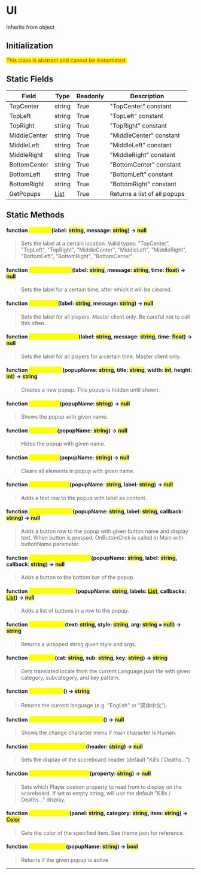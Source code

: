 # UI
Inherits from object
## Initialization
<mark style="color:red;">This class is abstract and cannot be instantiated.</mark>
## Static Fields
|Field|Type|Readonly|Description|
|---|---|---|---|
|TopCenter|string|True|"TopCenter" constant|
|TopLeft|string|True|"TopLeft" constant|
|TopRight|string|True|"TopRight" constant|
|MiddleCenter|string|True|"MiddleCenter" constant|
|MiddleLeft|string|True|"MiddleLeft" constant|
|MiddleRight|string|True|"MiddleRight" constant|
|BottomCenter|string|True|"BottomCenter" constant|
|BottomLeft|string|True|"BottomLeft" constant|
|BottomRight|string|True|"BottomRight" constant|
|GetPopups|[List](../objects/List.md)|True|Returns a list of all popups|
## Static Methods
#### function <mark style="color:yellow;">SetLabel</mark>(label: <mark style="color:blue;">string</mark>, message: <mark style="color:blue;">string</mark>) → <mark style="color:blue;">null</mark>
> Sets the label at a certain location. Valid types: "TopCenter", "TopLeft", "TopRight", "MiddleCenter", "MiddleLeft", "MiddleRight", "BottomLeft", "BottomRight", "BottomCenter".

#### function <mark style="color:yellow;">SetLabelForTime</mark>(label: <mark style="color:blue;">string</mark>, message: <mark style="color:blue;">string</mark>, time: <mark style="color:blue;">float</mark>) → <mark style="color:blue;">null</mark>
> Sets the label for a certain time, after which it will be cleared.

#### function <mark style="color:yellow;">SetLabelAll</mark>(label: <mark style="color:blue;">string</mark>, message: <mark style="color:blue;">string</mark>) → <mark style="color:blue;">null</mark>
> Sets the label for all players. Master client only. Be careful not to call this often.

#### function <mark style="color:yellow;">SetLabelForTimeAll</mark>(label: <mark style="color:blue;">string</mark>, message: <mark style="color:blue;">string</mark>, time: <mark style="color:blue;">float</mark>) → <mark style="color:blue;">null</mark>
> Sets the label for all players for a certain time. Master client only.

#### function <mark style="color:yellow;">CreatePopup</mark>(popupName: <mark style="color:blue;">string</mark>, title: <mark style="color:blue;">string</mark>, width: <mark style="color:blue;">int</mark>, height: <mark style="color:blue;">int</mark>) → <mark style="color:blue;">string</mark>
> Creates a new popup. This popup is hidden until shown.

#### function <mark style="color:yellow;">ShowPopup</mark>(popupName: <mark style="color:blue;">string</mark>) → <mark style="color:blue;">null</mark>
> Shows the popup with given name.

#### function <mark style="color:yellow;">HidePopup</mark>(popupName: <mark style="color:blue;">string</mark>) → <mark style="color:blue;">null</mark>
> Hides the popup with given name.

#### function <mark style="color:yellow;">ClearPopup</mark>(popupName: <mark style="color:blue;">string</mark>) → <mark style="color:blue;">null</mark>
> Clears all elements in popup with given name.

#### function <mark style="color:yellow;">AddPopupLabel</mark>(popupName: <mark style="color:blue;">string</mark>, label: <mark style="color:blue;">string</mark>) → <mark style="color:blue;">null</mark>
> Adds a text row to the popup with label as content.

#### function <mark style="color:yellow;">AddPopupButton</mark>(popupName: <mark style="color:blue;">string</mark>, label: <mark style="color:blue;">string</mark>, callback: <mark style="color:blue;">string</mark>) → <mark style="color:blue;">null</mark>
> Adds a button row to the popup with given button name and display text. When button is pressed, OnButtonClick is called in Main with buttonName parameter.

#### function <mark style="color:yellow;">AddPopupBottomButton</mark>(popupName: <mark style="color:blue;">string</mark>, label: <mark style="color:blue;">string</mark>, callback: <mark style="color:blue;">string</mark>) → <mark style="color:blue;">null</mark>
> Adds a button to the bottom bar of the popup.

#### function <mark style="color:yellow;">AddPopupButtons</mark>(popupName: <mark style="color:blue;">string</mark>, labels: <mark style="color:blue;">[List](../objects/List.md)</mark>, callbacks: <mark style="color:blue;">[List](../objects/List.md)</mark>) → <mark style="color:blue;">null</mark>
> Adds a list of buttons in a row to the popup.

#### function <mark style="color:yellow;">WrapStyleTag</mark>(text: <mark style="color:blue;">string</mark>, style: <mark style="color:blue;">string</mark>, arg: <mark style="color:blue;">string</mark> = <mark style="color:blue;">null</mark>) → <mark style="color:blue;">string</mark>
> Returns a wrapped string given style and args.

#### function <mark style="color:yellow;">GetLocale</mark>(cat: <mark style="color:blue;">string</mark>, sub: <mark style="color:blue;">string</mark>, key: <mark style="color:blue;">string</mark>) → <mark style="color:blue;">string</mark>
> Gets translated locale from the current Language.json file with given category, subcategory, and key pattern.

#### function <mark style="color:yellow;">GetLanguage</mark>() → <mark style="color:blue;">string</mark>
> Returns the current language (e.g. "English" or "简体中文").

#### function <mark style="color:yellow;">ShowChangeCharacterMenu</mark>() → <mark style="color:blue;">null</mark>
> Shows the change character menu if main character is Human.

#### function <mark style="color:yellow;">SetScoreboardHeader</mark>(header: <mark style="color:blue;">string</mark>) → <mark style="color:blue;">null</mark>
> Sets the display of the scoreboard header (default "Kills / Deaths...")

#### function <mark style="color:yellow;">SetScoreboardProperty</mark>(property: <mark style="color:blue;">string</mark>) → <mark style="color:blue;">null</mark>
> Sets which Player custom property to read from to display on the scoreboard. If set to empty string, will use the default "Kills / Deaths..." display.

#### function <mark style="color:yellow;">GetThemeColor</mark>(panel: <mark style="color:blue;">string</mark>, category: <mark style="color:blue;">string</mark>, item: <mark style="color:blue;">string</mark>) → <mark style="color:blue;">[Color](../objects/Color.md)</mark>
> Gets the color of the specified item. See theme json for reference.

#### function <mark style="color:yellow;">IsPopupActive</mark>(popupName: <mark style="color:blue;">string</mark>) → <mark style="color:blue;">bool</mark>
> Returns if the given popup is active


---

